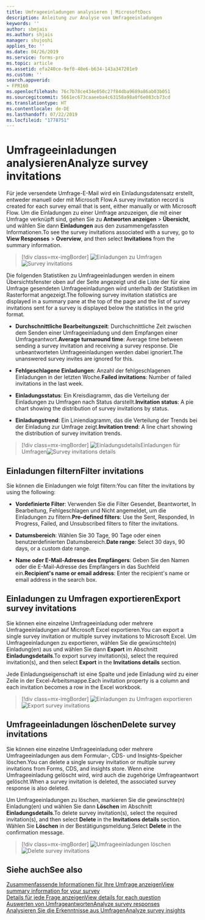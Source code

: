 ```yaml
---
title: Umfrageeinladungen analysieren | MicrosoftDocs
description: Anleitung zur Analyse von Umfrageeinladungen
keywords: ''
author: sbmjais
ms.author: shjais
manager: shujoshi
applies_to: ''
ms.date: 04/26/2019
ms.service: forms-pro
ms.topic: article
ms.assetid: efa240ce-9ef0-40e6-b634-143a347201e9
ms.custom: ''
search.appverid:
- FPR160
ms.openlocfilehash: 76c7b78ce434e050c27f84dba9689a86ab03b051
ms.sourcegitcommit: 5661ec673caaeeba4c63158a98a0f6e083cb73cd
ms.translationtype: HT
ms.contentlocale: de-DE
ms.lasthandoff: 07/22/2019
ms.locfileid: "1778751"
---
```

# <a name="analyze-survey-invitations"></a><span data-ttu-id="034e1-103">Umfrageeinladungen analysieren</span><span class="sxs-lookup"><span data-stu-id="034e1-103">Analyze survey invitations</span></span>



<span data-ttu-id="034e1-104">Für jede versendete Umfrage-E-Mail wird ein Einladungsdatensatz erstellt, entweder manuell oder mit Microsoft Flow.</span><span class="sxs-lookup"><span data-stu-id="034e1-104">A survey invitation record is created for each survey email that is sent, either manually or with Microsoft Flow.</span></span> <span data-ttu-id="034e1-105">Um die Einladungen zu einer Umfrage anzuzeigen, die mit einer Umfrage verknüpft sind, gehen Sie zu **Antworten anzeigen** &gt; **Übersicht**, und wählen Sie dann **Einladungen** aus den zusammengefassten Informationen.</span><span class="sxs-lookup"><span data-stu-id="034e1-105">To see the survey invitations associated with a survey, go to **View Responses** &gt; **Overview**, and then select **Invitations** from the summary information.</span></span>

> [!div class=mx-imgBorder]
> <span data-ttu-id="034e1-106">![Einladungen zu Umfragen](media/survey-invites.png "Einladungen zu Umfragen")</span><span class="sxs-lookup"><span data-stu-id="034e1-106">![Survey invitations](media/survey-invites.png "Survey invitations")</span></span>

<span data-ttu-id="034e1-107">Die folgenden Statistiken zu Umfrageeinladungen werden in einem Übersichtsfenster oben auf der Seite angezeigt und die Liste der für eine Umfrage gesendeten Umfrageeinladungen wird unterhalb der Statistiken im Rasterformat angezeigt.</span><span class="sxs-lookup"><span data-stu-id="034e1-107">The following survey invitation statistics are displayed in a summary pane at the top of the page and the list of survey invitations sent for a survey is displayed below the statistics in the grid format.</span></span>

- <span data-ttu-id="034e1-108">**Durchschnittliche Bearbeitungszeit**: Durchschnittliche Zeit zwischen dem Senden einer Umfrageeinladung und dem Empfangen einer Umfrageantwort.</span><span class="sxs-lookup"><span data-stu-id="034e1-108">**Average turnaround time**: Average time between sending a survey invitation and receiving a survey response.</span></span> <span data-ttu-id="034e1-109">Die unbeantworteten Umfrageeinladungen werden dabei ignoriert.</span><span class="sxs-lookup"><span data-stu-id="034e1-109">The unanswered survey invites are ignored for this.</span></span>

- <span data-ttu-id="034e1-110">**Fehlgeschlagene Einladungen**: Anzahl der fehlgeschlagenen Einladungen in der letzten Woche.</span><span class="sxs-lookup"><span data-stu-id="034e1-110">**Failed invitations**: Number of failed invitations in the last week.</span></span>

- <span data-ttu-id="034e1-111">**Einladungsstatus**: Ein Kreisdiagramm, das die Verteilung der Einladungen zu Umfragen nach Status darstellt.</span><span class="sxs-lookup"><span data-stu-id="034e1-111">**Invitation status**: A pie chart showing the distribution of survey invitations by status.</span></span>

- <span data-ttu-id="034e1-112">**Einladungstrend**: Ein Liniendiagramm, das die Verteilung der Trends bei der Einladung zur Umfrage zeigt.</span><span class="sxs-lookup"><span data-stu-id="034e1-112">**Invitation trend**: A line chart showing the distribution of survey invitation trends.</span></span>

> [!div class=mx-imgBorder]
> <span data-ttu-id="034e1-113">![Einladungsdetails ](media/survey-invites-details.png "Einladungsdetails ")Einladungen für Umfragen</span><span class="sxs-lookup"><span data-stu-id="034e1-113">![Survey invitations details](media/survey-invites-details.png "Survey invitations details")</span></span>

## <a name="filter-invitations"></a><span data-ttu-id="034e1-114">Einladungen filtern</span><span class="sxs-lookup"><span data-stu-id="034e1-114">Filter invitations</span></span>

<span data-ttu-id="034e1-115">Sie können die Einladungen wie folgt filtern:</span><span class="sxs-lookup"><span data-stu-id="034e1-115">You can filter the invitations by using the following:</span></span>

- <span data-ttu-id="034e1-116">**Vordefinierte Filter**: Verwenden Sie die Filter Gesendet, Beantwortet, In Bearbeitung, Fehlgeschlagen und Nicht angemeldet, um die Einladungen zu filtern.</span><span class="sxs-lookup"><span data-stu-id="034e1-116">**Pre-defined filters**: Use the Sent, Responded, In Progress, Failed, and Unsubscribed filters to filter the invitations.</span></span>

- <span data-ttu-id="034e1-117">**Datumsbereich**: Wählen Sie 30 Tage, 90 Tage oder einen benutzerdefinierten Datumsbereich.</span><span class="sxs-lookup"><span data-stu-id="034e1-117">**Date range**: Select 30 days, 90 days, or a custom date range.</span></span>

- <span data-ttu-id="034e1-118">**Name oder E-Mail-Adresse des Empfängers**: Geben Sie den Namen oder die E-Mail-Adresse des Empfängers in das Suchfeld ein.</span><span class="sxs-lookup"><span data-stu-id="034e1-118">**Recipient's name or email address**: Enter the recipient's name or email address in the search box.</span></span>

## <a name="export-survey-invitations"></a><span data-ttu-id="034e1-119">Einladungen zu Umfragen exportieren</span><span class="sxs-lookup"><span data-stu-id="034e1-119">Export survey invitations</span></span>

<span data-ttu-id="034e1-120">Sie können eine einzelne Umfrageeinladung oder mehrere Umfrageeinladungen auf Microsoft Excel exportieren.</span><span class="sxs-lookup"><span data-stu-id="034e1-120">You can export a single survey invitation or multiple survey invitations to Microsoft Excel.</span></span> <span data-ttu-id="034e1-121">Um Umfrageeinladungen zu exportieren, wählen Sie die gewünschte(n) Einladung(en) aus und wählen Sie dann **Export** im Abschnitt **Einladungsdetails**.</span><span class="sxs-lookup"><span data-stu-id="034e1-121">To export survey invitation(s), select the required invitation(s), and then select **Export** in the **Invitations details** section.</span></span>

<span data-ttu-id="034e1-122">Jede Einladungseigenschaft ist eine Spalte und jede Einladung wird zu einer Zeile in der Excel-Arbeitsmappe.</span><span class="sxs-lookup"><span data-stu-id="034e1-122">Each invitation property is a column and each invitation becomes a row in the Excel workbook.</span></span> 

> [!div class=mx-imgBorder]
> <span data-ttu-id="034e1-123">![Einladungen zu Umfragen exportieren](media/export-survey-invite.png "Einladungen zu Umfragen exportieren")</span><span class="sxs-lookup"><span data-stu-id="034e1-123">![Export survey invitations](media/export-survey-invite.png "Export survey invitations")</span></span>

## <a name="delete-survey-invitations"></a><span data-ttu-id="034e1-124">Umfrageeinladungen löschen</span><span class="sxs-lookup"><span data-stu-id="034e1-124">Delete survey invitations</span></span>

<span data-ttu-id="034e1-125">Sie können eine einzelne Umfrageeinladung oder mehrere Umfrageeinladungen aus dem Formular-, CDS- und Insights-Speicher löschen.</span><span class="sxs-lookup"><span data-stu-id="034e1-125">You can delete a single survey invitation or multiple survey invitations from Forms, CDS, and insights store.</span></span> <span data-ttu-id="034e1-126">Wenn eine Umfrageeinladung gelöscht wird, wird auch die zugehörige Umfrageantwort gelöscht.</span><span class="sxs-lookup"><span data-stu-id="034e1-126">When a survey invitation is deleted, the associated survey response is also deleted.</span></span>

<span data-ttu-id="034e1-127">Um Umfrageeinladungen zu löschen, markieren Sie die gewünschte(n) Einladung(en) und wählen Sie dann **Löschen** im Abschnitt **Einladungsdetails**.</span><span class="sxs-lookup"><span data-stu-id="034e1-127">To delete survey invitation(s), select the required invitation(s), and then select **Delete** in the **Invitations details** section.</span></span> <span data-ttu-id="034e1-128">Wählen Sie **Löschen** in der Bestätigungsmeldung.</span><span class="sxs-lookup"><span data-stu-id="034e1-128">Select **Delete** in the confirmation message.</span></span>

> [!div class=mx-imgBorder]
> <span data-ttu-id="034e1-129">![Umfrageeinladungen löschen](media/delete-survey-invite.png "Umfrageeinladungen löschen")</span><span class="sxs-lookup"><span data-stu-id="034e1-129">![Delete survey invitations](media/delete-survey-invite.png "Delete survey invitations")</span></span>

## <a name="see-also"></a><span data-ttu-id="034e1-130">Siehe auch</span><span class="sxs-lookup"><span data-stu-id="034e1-130">See also</span></span>

[<span data-ttu-id="034e1-131">Zusammenfassende Informationen für Ihre Umfrage anzeigen</span><span class="sxs-lookup"><span data-stu-id="034e1-131">View summary information for your survey</span></span>](view-summary-information.md)<br>
[<span data-ttu-id="034e1-132">Details für jede Frage anzeigen</span><span class="sxs-lookup"><span data-stu-id="034e1-132">View details for each question</span></span>](view-details-each-question.md)<br>
[<span data-ttu-id="034e1-133">Auswerten von Umfrageantworten</span><span class="sxs-lookup"><span data-stu-id="034e1-133">Analyze survey responses</span></span>](analyze-survey-responses.md)<br>
[<span data-ttu-id="034e1-134">Analysieren Sie die Erkenntnisse aus Umfragen</span><span class="sxs-lookup"><span data-stu-id="034e1-134">Analyze survey insights</span></span>](analyze-survey-insights.md)
